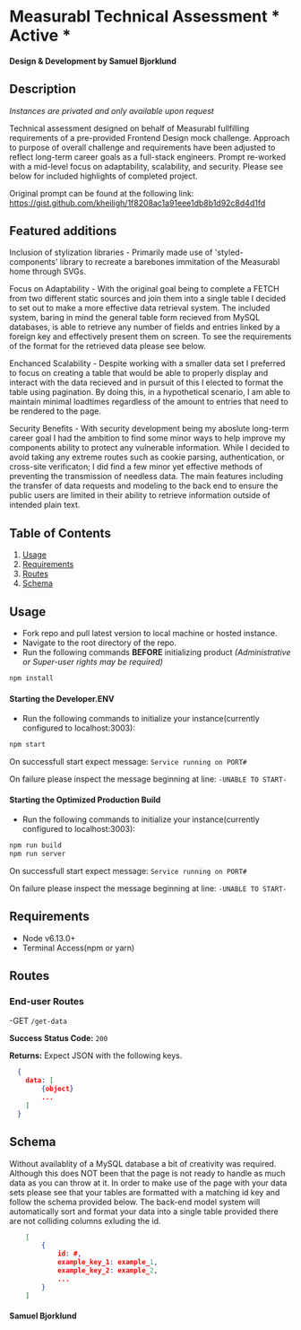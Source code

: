 # Measurabl Technical Assessment * Active *
#### Design & Development by Samuel Bjorklund

## Description
*Instances are privated and only available upon request*

Technical assessment designed on behalf of Measurabl fullfilling requirements of a pre-provided Frontend Design mock challenge. Approach to purpose of overall challenge and requirements have been adjusted to reflect long-term career goals as a full-stack engineers. Prompt re-worked with a mid-level focus on adaptability, scalability, and security. Please see below for included highlights of completed project.

Original prompt can be found at the following link:
https://gist.github.com/kheiligh/1f8208ac1a91eee1db8b1d92c8d4d1fd

## Featured additions
Inclusion of stylization libraries - Primarily made use of 'styled-components' library to recreate a barebones immitation of the Measurabl home through SVGs.

Focus on Adaptability - With the original goal being to complete a FETCH from two different static sources and join them into a single table I decided to set out to make a more effective data retrieval system. The included system, baring in mind the general table form recieved from MySQL databases, is able to retrieve any number of fields and entries linked by a foreign key and effectively present them on screen. To see the requirements of the format for the retrieved data please see below.

Enchanced Scalability - Despite working with a smaller data set I preferred to focus on creating a table that would be able to properly display and interact with the data recieved and in pursuit of this I elected to format the table using pagination. By doing this, in a hypothetical scenario, I am able to maintain minimal loadtimes regardless of the amount to entries that need to be rendered to the page.

Security Benefits - With security development being my aboslute long-term career goal I had the ambition to find some minor ways to help improve my components ability to protect any vulnerable information. While I decided to avoid taking any extreme routes such as cookie parsing, authentication, or cross-site verificaton; I did find a few minor yet effective methods of preventing the transmission of needless data. The main features including the transfer of data requests and modeling to the back end to ensure the public users are limited in their ability to retrieve information outside of intended plain text.

## Table of Contents
1. [Usage](#Usage)
1. [Requirements](#requirements)
1. [Routes](#routes)
1. [Schema](#schema)

## Usage
- Fork repo and pull latest version to local machine or hosted instance.
- Navigate to the root directory of the repo.
- Run the following commands **BEFORE** initializing product _(Administrative or Super-user rights may be required)_
```sh
npm install
```
#### Starting the Developer.ENV
- Run the following commands to initialize your instance(currently configured to localhost:3003):
```sh
npm start
```
On successfull start expect message: `Service running on PORT#`

On failure please inspect the message beginning at line: `-UNABLE TO START-`
#### Starting the Optimized Production Build
- Run the following commands to initialize your instance(currently configured to localhost:3003):
```sh
npm run build
npm run server
```
On successfull start expect message: `Service running on PORT#`

On failure please inspect the message beginning at line: `-UNABLE TO START-`

## Requirements
- Node v6.13.0+ 
- Terminal Access(npm or yarn)

## Routes
### End-user Routes
-GET `/get-data`

**Success Status Code:** `200`

**Returns:** Expect JSON with the following keys.
```json
  {
    data: [
        {object}
        ...
    ]
  }
```

## Schema
Without availablity of a MySQL database a bit of creativity was required. Although this does NOT been that the page is not ready to handle as much data as you can throw at it. In order to make use of the page with your data sets please see that your tables are formatted with a matching id key and follow the schema provided below. The back-end model system will automatically sort and format your data into a single table provided there are not colliding columns exluding the id.

```json
    [
        {
            id: #,
            example_key_1: example_1,
            example_key_2: example_2,
            ...
        }
    ]
```


#### Samuel Bjorklund